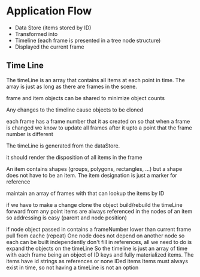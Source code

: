# Application Flow

* Data Store (items stored by ID)
* Transformed into
* Timeline (each frame is presented in a tree node structure)
* Displayed the current frame


## Time Line
The timeLine is an array that contains all items at each point in time. The array
is just as long as there are frames in the scene.

frame and item objects can be shared to minimize object counts

Any changes to the timeline cause objects to be cloned

each frame has a frame number that it as created on so that when a frame is changed
we know to update all frames after it upto a point that the frame number is different

The timeLine is generated from the dataStore.

it should render the disposition of all items in the frame


An item contains shapes (groups, polygons, rectangles, ...) but a shape does not
have to be an item. The item designation is just a marker for reference

maintain an array of frames with that can lookup the items by ID

if we have to make a change clone the object
build/rebuild the timeLine forward from any point
items are always referenced in the nodes of an item so addressing is easy (parent and node position)

if node object passed in contains a frameNumber lower than current frame pull from cache (repeat)
One node does not depend on another node so each can be built independently
don't fill in references, all we need to do is expand the objects on the timeLine
So the timeline is just an array of time with each frame being an object of
ID keys and fully materialized items. The items have id strings as references
or none IDed items
Items must always exist in time, so not having a timeLine is not an option
